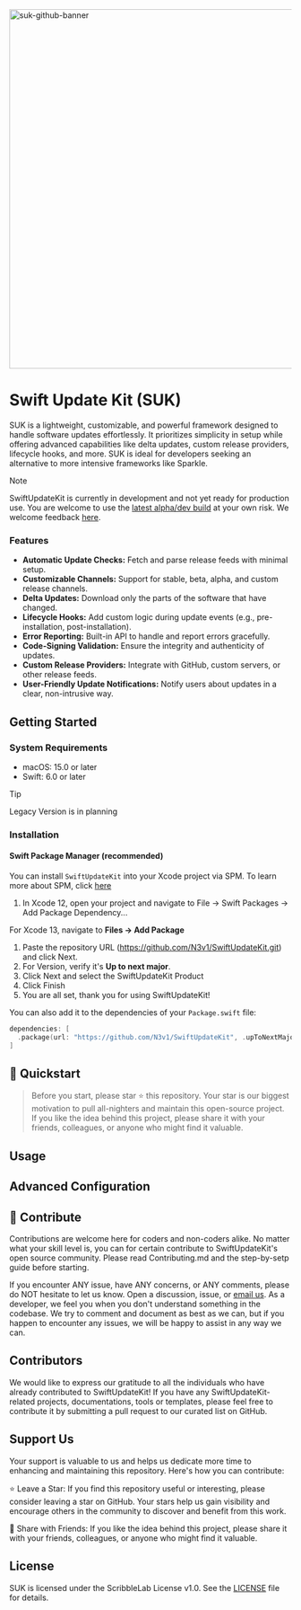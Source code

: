 
<img width="640" alt="suk-github-banner" src="https://github.com/user-attachments/assets/1df43ee3-e749-4d47-858c-2dbbb1bae1d8" />

# Swift Update Kit (SUK)

SUK is a lightweight, customizable, and powerful framework designed to handle software updates effortlessly. It prioritizes simplicity in setup while offering advanced capabilities like delta updates, custom release providers, lifecycle hooks, and more. SUK is ideal for developers seeking an alternative to more intensive frameworks like Sparkle.

> [!NOTE]
> SwiftUpdateKit is currently in development and not yet ready for production use. You are welcome to use the [latest alpha/dev build](https://github.com/N3v1/SwiftUpdateKit/releases/latest) at your own risk. We welcome feedback [here](https://github.com/N3v1/SwiftUpdateKit/issues).

### Features

- **Automatic Update Checks:** Fetch and parse release feeds with minimal setup.
- **Customizable Channels:** Support for stable, beta, alpha, and custom release channels.
- **Delta Updates:** Download only the parts of the software that have changed.
- **Lifecycle Hooks:** Add custom logic during update events (e.g., pre-installation, post-installation).
- **Error Reporting:** Built-in API to handle and report errors gracefully.
- **Code-Signing Validation:** Ensure the integrity and authenticity of updates.
- **Custom Release Providers:** Integrate with GitHub, custom servers, or other release feeds.
- **User-Friendly Update Notifications:** Notify users about updates in a clear, non-intrusive way.

## Getting Started

### System Requirements

- macOS: 15.0 or later
- Swift: 6.0 or later

> [!TIP]
> Legacy Version is in planning

### Installation

#### Swift Package Manager (recommended)
You can install `SwiftUpdateKit` into your Xcode project via SPM. To learn more about SPM, click [here](https://swift.org/package-manager/)

1. In Xcode 12, open your project and navigate to File → Swift Packages → Add Package Dependency...

For Xcode 13, navigate to **Files → Add Package**
1. Paste the repository URL (https://github.com/N3v1/SwiftUpdateKit.git) and click Next.
2. For Version, verify it's **Up to next major**.
3. Click Next and select the SwiftUpdateKit Product
4. Click Finish
5. You are all set, thank you for using SwiftUpdateKit!

You can also add it to the dependencies of your `Package.swift` file:
```swift
dependencies: [
  .package(url: "https://github.com/N3v1/SwiftUpdateKit", .upToNextMajor(from: "1.0.0"))
]
```

## 🚀 Quickstart
> Before you start, please star ⭐️ this repository. Your star is our biggest motivation to pull all-nighters and maintain this open-source project. If you like the idea behind this project, please share it with your friends, colleagues, or anyone who might find it valuable.


## Usage

## Advanced Configuration

## 💪 Contribute

Contributions are welcome here for coders and non-coders alike. No matter what your skill level is, you can for certain contribute to SwiftUpdateKit's open source community. Please read Contributing.md and the step-by-setp guide before starting.

If you encounter ANY issue, have ANY concerns, or ANY comments, please do NOT hesitate to let us know. Open a discussion, issue, or [email us](scribblelabapp.dev@gmail.com). As a developer, we feel you when you don't understand something in the codebase. We try to comment and document as best as we can, but if you happen to encounter any issues, we will be happy to assist in any way we can.

## Contributors
We would like to express our gratitude to all the individuals who have already contributed to SwiftUpdateKit! If you have any SwiftUpdateKit-related projects, documentations, tools or templates, please feel free to contribute it by submitting a pull request to our curated list on GitHub.

## Support Us
Your support is valuable to us and helps us dedicate more time to enhancing and maintaining this repository. Here's how you can contribute:

⭐️ Leave a Star: If you find this repository useful or interesting, please consider leaving a star on GitHub. Your stars help us gain visibility and encourage others in the community to discover and benefit from this work.

📲 Share with Friends: If you like the idea behind this project, please share it with your friends, colleagues, or anyone who might find it valuable.

## License

SUK is licensed under the ScribbleLab License v1.0. See the [LICENSE](LICENSE.md) file for details.
